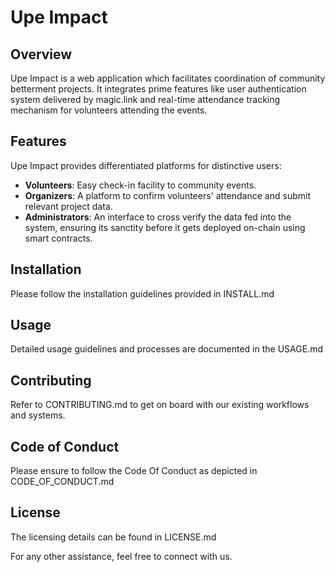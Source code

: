 # Upe Impact

## Overview
Upe Impact is a web application which facilitates coordination of community betterment projects. It integrates prime features like user authentication system delivered by magic.link and real-time attendance tracking mechanism for volunteers attending the events.

## Features
Upe Impact provides differentiated platforms for distinctive users:
- __Volunteers__: Easy check-in facility to community events.
- __Organizers__: A platform to confirm volunteers' attendance and submit relevant project data.
- __Administrators__: An interface to cross verify the data fed into the system, ensuring its sanctity before it gets deployed on-chain using smart contracts.

## Installation
Please follow the installation guidelines provided in INSTALL.md

## Usage
Detailed usage guidelines and processes are documented in the USAGE.md

## Contributing
Refer to CONTRIBUTING.md to get on board with our existing workflows and systems.

## Code of Conduct
Please ensure to follow the Code Of Conduct as depicted in CODE_OF_CONDUCT.md

## License
The licensing details can be found in LICENSE.md

For any other assistance, feel free to connect with us.
